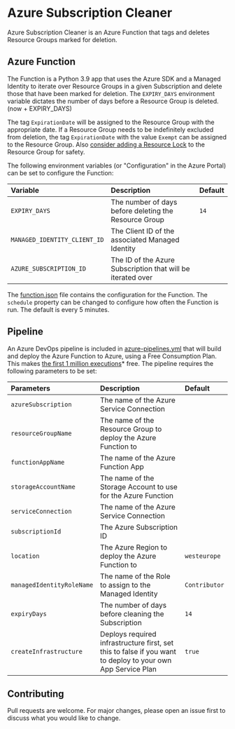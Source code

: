 # Azure Subscription Cleaner
Azure Subscription Cleaner is an Azure Function that tags and deletes Resource Groups marked for deletion.

## Azure Function
The Function is a Python 3.9 app that uses the Azure SDK and a Managed Identity to iterate over Resource Groups in a given Subscription and delete those that have been marked for deletion. The `EXPIRY_DAYS` environment variable dictates the number of days before a Resource Group is deleted. (now + EXPIRY_DAYS)

The tag `ExpirationDate` will be assigned to the Resource Group with the appropriate date. If a Resource Group needs to be indefinitely excluded from deletion, the tag `ExpirationDate` with the value `Exempt` can be assigned to the Resource Group. Also [consider adding a Resource Lock](https://learn.microsoft.com/en-us/azure/azure-resource-manager/management/lock-resources?tabs=json) to the Resource Group for safety.

The following environment variables (or "Configuration" in the Azure Portal) can be set to configure the Function:

| Variable                     | Description                                                    | Default       |
| :--------------------------- | :------------------------------------------------------------- | :------------ |
| `EXPIRY_DAYS`                | The number of days before deleting the Resource Group          | `14`          |
| `MANAGED_IDENTITY_CLIENT_ID` | The Client ID of the associated Managed Identity               |               |
| `AZURE_SUBSCRIPTION_ID`      | The ID of the Azure Subscription that will be iterated over    |               |

The [function.json](function.json) file contains the configuration for the Function. The `schedule` property can be changed to configure how often the Function is run. The default is every 5 minutes.

## Pipeline
An Azure DevOps pipeline is included in [azure-pipelines.yml](azure-pipelines.yml) that will build and deploy the Azure Function to Azure, using a Free Consumption Plan. This makes [the first 1 million executions](https://azure.microsoft.com/en-us/pricing/details/functions/)* free. The pipeline requires the following parameters to be set:

| Parameters                | Description                                                                                                 | Default       |
| :------------------------ | :---------------------------------------------------------------------------------------------------------- | :------------ |
| `azureSubscription`       | The name of the Azure Service Connection                                                                    |               |
| `resourceGroupName`       | The name of the Resource Group to deploy the Azure Function to                                              |               |
| `functionAppName`         | The name of the Azure Function App                                                                          |               |
| `storageAccountName`      | The name of the Storage Account to use for the Azure Function                                               |               |
| `serviceConnection`       | The name of the Azure Service Connection                                                                    |               |
| `subscriptionId`          | The Azure Subscription ID                                                                                   |               |
| `location`                | The Azure Region to deploy the Azure Function to                                                            | `westeurope`  |
| `managedIdentityRoleName` | The name of the Role to assign to the Managed Identity                                                      | `Contributor` |
| `expiryDays`              | The number of days before cleaning the Subscription                                                         | `14`          |
| `createInfrastructure`    | Deploys required infrastructure first, set this to false if you want to deploy to your own App Service Plan | `true`        |


## Contributing
Pull requests are welcome. For major changes, please open an issue first to discuss what you would like to change.